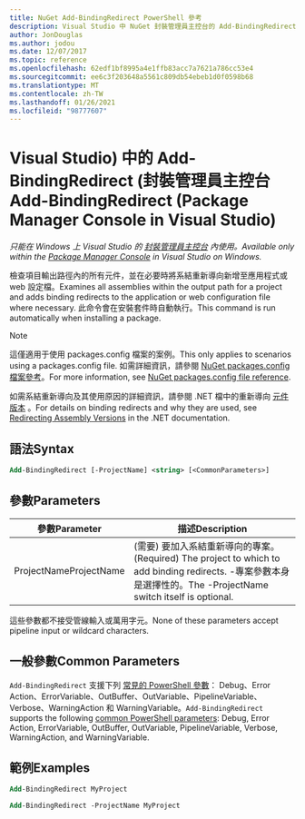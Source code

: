 ```yaml
---
title: NuGet Add-BindingRedirect PowerShell 參考
description: Visual Studio 中 NuGet 封裝管理員主控台的 Add-BindingRedirect PowerShell 命令參考。
author: JonDouglas
ms.author: jodou
ms.date: 12/07/2017
ms.topic: reference
ms.openlocfilehash: 62edf1bf8995a4e1ffb83acc7a7621a786cc53e4
ms.sourcegitcommit: ee6c3f203648a5561c809db54ebeb1d0f0598b68
ms.translationtype: MT
ms.contentlocale: zh-TW
ms.lasthandoff: 01/26/2021
ms.locfileid: "98777607"
---
```

# <a name="add-bindingredirect-package-manager-console-in-visual-studio"></a><span data-ttu-id="71556-103">Visual Studio) 中的 Add-BindingRedirect (封裝管理員主控台</span><span class="sxs-lookup"><span data-stu-id="71556-103">Add-BindingRedirect (Package Manager Console in Visual Studio)</span></span>

<span data-ttu-id="71556-104">*只能在 Windows 上 Visual Studio 的 [封裝管理員主控台](../../consume-packages/install-use-packages-powershell.md) 內使用。*</span><span class="sxs-lookup"><span data-stu-id="71556-104">*Available only within the [Package Manager Console](../../consume-packages/install-use-packages-powershell.md) in Visual Studio on Windows.*</span></span>

<span data-ttu-id="71556-105">檢查項目輸出路徑內的所有元件，並在必要時將系結重新導向新增至應用程式或 web 設定檔。</span><span class="sxs-lookup"><span data-stu-id="71556-105">Examines all assemblies within the output path for a project and adds binding redirects to the application or web configuration file where necessary.</span></span> <span data-ttu-id="71556-106">此命令會在安裝套件時自動執行。</span><span class="sxs-lookup"><span data-stu-id="71556-106">This command is run automatically when installing a package.</span></span>

> [!NOTE]
> <span data-ttu-id="71556-107">這僅適用于使用 packages.config 檔案的案例。</span><span class="sxs-lookup"><span data-stu-id="71556-107">This only applies to scenarios using a packages.config file.</span></span> <span data-ttu-id="71556-108">如需詳細資訊，請參閱 [NuGet packages.config 檔案參考](~/reference/packages-config.md)。</span><span class="sxs-lookup"><span data-stu-id="71556-108">For more information, see [NuGet packages.config file reference](~/reference/packages-config.md).</span></span>

<span data-ttu-id="71556-109">如需系結重新導向及其使用原因的詳細資訊，請參閱 .NET 檔中的重新導向 [元件版本](/dotnet/framework/configure-apps/redirect-assembly-versions) 。</span><span class="sxs-lookup"><span data-stu-id="71556-109">For details on binding redirects and why they are used, see [Redirecting Assembly Versions](/dotnet/framework/configure-apps/redirect-assembly-versions) in the .NET documentation.</span></span>

## <a name="syntax"></a><span data-ttu-id="71556-110">語法</span><span class="sxs-lookup"><span data-stu-id="71556-110">Syntax</span></span>

```ps
Add-BindingRedirect [-ProjectName] <string> [<CommonParameters>]
```

## <a name="parameters"></a><span data-ttu-id="71556-111">參數</span><span class="sxs-lookup"><span data-stu-id="71556-111">Parameters</span></span>

| <span data-ttu-id="71556-112">參數</span><span class="sxs-lookup"><span data-stu-id="71556-112">Parameter</span></span> | <span data-ttu-id="71556-113">描述</span><span class="sxs-lookup"><span data-stu-id="71556-113">Description</span></span> |
| --- | --- |
| <span data-ttu-id="71556-114">ProjectName</span><span class="sxs-lookup"><span data-stu-id="71556-114">ProjectName</span></span> | <span data-ttu-id="71556-115"> (需要) 要加入系結重新導向的專案。</span><span class="sxs-lookup"><span data-stu-id="71556-115">(Required) The project to which to add binding redirects.</span></span> <span data-ttu-id="71556-116">-專案參數本身是選擇性的。</span><span class="sxs-lookup"><span data-stu-id="71556-116">The -ProjectName switch itself is optional.</span></span> |

<span data-ttu-id="71556-117">這些參數都不接受管線輸入或萬用字元。</span><span class="sxs-lookup"><span data-stu-id="71556-117">None of these parameters accept pipeline input or wildcard characters.</span></span>

## <a name="common-parameters"></a><span data-ttu-id="71556-118">一般參數</span><span class="sxs-lookup"><span data-stu-id="71556-118">Common Parameters</span></span>

<span data-ttu-id="71556-119">`Add-BindingRedirect` 支援下列 [常見的 PowerShell 參數](/powershell/module/microsoft.powershell.core/about/about_commonparameters)： Debug、Error Action、ErrorVariable、OutBuffer、OutVariable、PipelineVariable、Verbose、WarningAction 和 WarningVariable。</span><span class="sxs-lookup"><span data-stu-id="71556-119">`Add-BindingRedirect` supports the following [common PowerShell parameters](/powershell/module/microsoft.powershell.core/about/about_commonparameters): Debug, Error Action, ErrorVariable, OutBuffer, OutVariable, PipelineVariable, Verbose, WarningAction, and WarningVariable.</span></span>

## <a name="examples"></a><span data-ttu-id="71556-120">範例</span><span class="sxs-lookup"><span data-stu-id="71556-120">Examples</span></span>

```ps
Add-BindingRedirect MyProject

Add-BindingRedirect -ProjectName MyProject
```